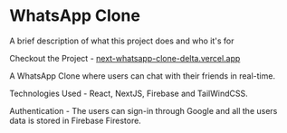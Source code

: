 # WhatsApp Clone

A brief description of what this project does and who it's for

Checkout the Project - [next-whatsapp-clone-delta.vercel.app](next-whatsapp-clone-delta.vercel.app)

A WhatsApp Clone where users can chat with their friends in real-time. 

Technologies Used - React, NextJS, Firebase and TailWindCSS.

Authentication - The users can sign-in through Google and all the users data is stored in Firebase Firestore. 


